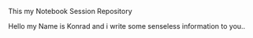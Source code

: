 This my Notebook Session Repository

Hello my Name is Konrad and i write some senseless information to you..

